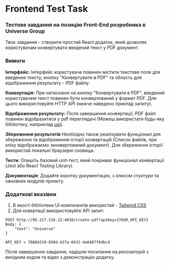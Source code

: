 # Frontend Test Task
### Тестове завдання на позицію Front-End розробника в Universe Group

Твоє завдання - створити простий React додаток, який дозволяє користувачам конвертувати введений текст у PDF документ.

### Вимоги

**Інтерфейс:** Інтерфейс користувача повинен містити текстове поле для введення тексту, кнопку "Конвертувати в PDF" та область для відображення результату - PDF файлу.

**Конвертація:** При натисканні на кнопку "Конвертувати в PDF", введений користувачем текст повинен бути конвертований у формат PDF. Для цього використовуйте HTTP API (нижче наведено приклад запиту).

**Відображення результату:** Після завершення конвертації, PDF файл повинен відобразитися у pdf переглядачі (Можеш використати будь-яку бібліотеку, наприклад [цю](https://github.com/ansu5555/pdf-viewer-reactjs)).

**Збереження результатів** Необхідно також реалізувати функціонал для збереження та відображення історії конвертацій (Список файлів, при кліку відображаємо зконвертований документ). Для збереження історії використай локальні браузерні сховища.  

**Тести**: Опишіть базовий unit-тест, який покриває функціонал конвертації (Jest або React Testing Library).

**Документація**: Додайте коротку документацію, з описом стуктури та овновних модулів проекту.

### Додаткові вказівки
1. В якості бібліотеки UI компонентів використай - [Tailwind CSS](https://tailwindcss.com/)  
2. Для ковертації використовуйте API запит:
```
POST http://95.217.134.12:4010/create-pdf?apiKey={YOUR_API_KEY}
Body: {
    "text": "Universe"
}

API_KEY = 78684310-850d-427a-8432-4a6487f6dbc4
```


Після завершення завдання, надішли посилання на репозиторій з вихідним кодом та відео з демонстрацію додатку.
